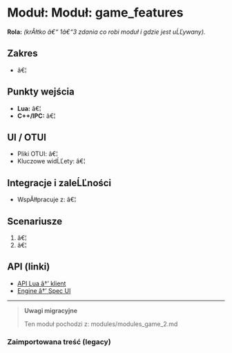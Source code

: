 # Moduł: Moduł: game_features
**Rola:** *(krĂłtko â€“ 1â€“3 zdania co robi moduł i gdzie jest uĹĽywany).*

## Zakres
- â€¦

## Punkty wejścia
- **Lua:** â€¦
- **C++/IPC:** â€¦

## UI / OTUI
- Pliki OTUI: â€¦
- Kluczowe widĹĽety: â€¦

## Integracje i zaleĹĽności
- WspĂłłpracuje z: â€¦

## Scenariusze
1. â€¦
2. â€¦

## API (linki)
- [API Lua â†’ klient](../../api/lua/luafunctions_client.md)
- [Engine â†’ Spec UI](../../api/engine/otclient_v_8_specyfikacja_ui.md)

---

> **Uwagi migracyjne**
>
> Ten moduł pochodzi z: modules/modules_game_2.md

### Zaimportowana treść (legacy)


